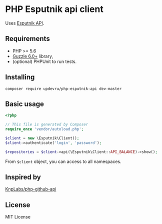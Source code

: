 # PHP Esputnik api client

Uses [Esputnik API](https://esputnik.com.ua/api/index.html).


## Requirements

* PHP >= 5.6
* [Guzzle 6.0+](https://github.com/guzzle/guzzle) library,
* (optional) PHPUnit to run tests.

## Installing

```
composer require updevru/php-esputnik-api dev-master
```

## Basic usage

```php
<?php

// This file is generated by Composer
require_once 'vendor/autoload.php';

$client = new \Esputnik\Client();
$client->authenticate('login', 'password');

$repositories = $client->api(\Esputnik\Client::API_BALANCE)->show();
```

From `$client` object, you can access to all namespaces.

## Inspired by

[KnpLabs/php-github-api](https://github.com/KnpLabs/php-github-api)

## License

MIT License
